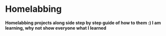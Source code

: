 # Homelabbing 
**Homelabbing projects along side step by step guide of how to them :) 
I am learning, why not show everyone what I learned**
